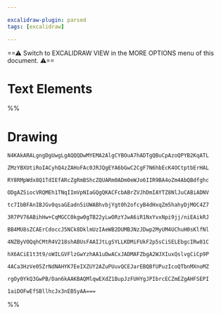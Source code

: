 ```yaml
---

excalidraw-plugin: parsed
tags: [excalidraw]

---
```

==⚠  Switch to EXCALIDRAW VIEW in the MORE OPTIONS menu of this document. ⚠==


# Text Elements
%%
# Drawing
```compressed-json
N4KAkARALgngDgUwgLgAQQQDwMYEMA2AlgCYBOuA7hADTgQBuCpAzoQPYB2KqATL

ZMzYBXUtiRoIACyhQ4zZAHoFAc0JRJQgEYA6bGwC2CgF7N6hbEcK4OCtptbErHAL

RY8RMpWdx8Q1TdIEfARcZgRmBShcZQUARm0ADm0eWJo6IIR9BA4oZm4AbQBdfghc

ODgAZSiocVRQMEh1TNqIImVpNIaGQgQKACFcbABrZVJhDmIAYTZ8NlJuCABiADNV

tc7IbBFAnIBJGv0qsaGEadn5iUWABhvbjYgt0h2ofcyB4dHxqZm5hahyDjMOC4Z7

3R7PV76ABihHw+CqMGCC0kgw0gTB22yLwORzYJwA6iR1NxYvxNpi9jj/niEAikRJ

BB4MU8sZCAErCdoccJ5NCk8DklmUzIAeWB2DUMBJNzJDwp2MyUM4UChuH0sKlfNl

4NZByVOQqhCMtR4V218shABUsFAAIJtLgSYLLKDMiFUkF2p5sCiSELEbgcIRw81C

hX6ACiE1t3t9/oWILGVFlzGwYzhAA1uDwACxJADMAFZbgA2WJXIuxQslvgCiCp9P

4ACa3HzVe05ZrNdNAHYK7EeIXZUY2AZuPUuvQCEJarEBQBfUPuzIcoQTbnMXnoMZ

rgOy0YkQ3GwPB/Dan6kAAKBAQMlqwEXdZ1BupJzFUHYgJPIbrcECZmEZgAHFSEPI

1aiDOFwEfSBllhcJx3nEB5yAA===
```
%%